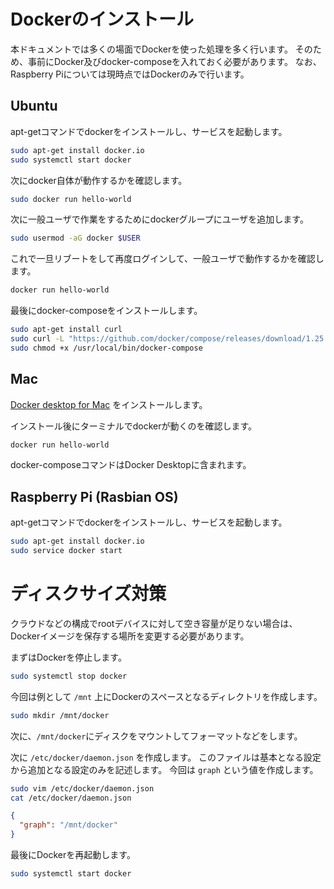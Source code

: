 # Dockerのインストール

本ドキュメントでは多くの場面でDockerを使った処理を多く行います。
そのため、事前にDocker及びdocker-composeを入れておく必要があります。
なお、Raspberry Piについては現時点ではDockerのみで行います。

## Ubuntu

apt-getコマンドでdockerをインストールし、サービスを起動します。

```bash
sudo apt-get install docker.io
sudo systemctl start docker
```

次にdocker自体が動作するかを確認します。

```bash
sudo docker run hello-world
```

次に一般ユーザで作業をするためにdockerグループにユーザを追加します。

```bash
sudo usermod -aG docker $USER
```

これで一旦リブートをして再度ログインして、一般ユーザで動作するかを確認します。

```bash
docker run hello-world
```

最後にdocker-composeをインストールします。

```bash
sudo apt-get install curl
sudo curl -L "https://github.com/docker/compose/releases/download/1.25.0/docker-compose-$(uname -s)-$(uname -m)" -o /usr/local/bin/docker-compose
sudo chmod +x /usr/local/bin/docker-compose
```

## Mac

[Docker desktop for Mac](https://www.docker.com/products/docker-desktop) をインストールします。

インストール後にターミナルでdockerが動くのを確認します。

```bash
docker run hello-world
```

docker-composeコマンドはDocker Desktopに含まれます。

## Raspberry Pi (Rasbian OS)

apt-getコマンドでdockerをインストールし、サービスを起動します。

```bash
sudo apt-get install docker.io
sudo service docker start
```

# ディスクサイズ対策

クラウドなどの構成でrootデバイスに対して空き容量が足りない場合は、Dockerイメージを保存する場所を変更する必要があります。

まずはDockerを停止します。

```bash
sudo systemctl stop docker
```

今回は例として `/mnt` 上にDockerのスペースとなるディレクトリを作成します。

```bash
sudo mkdir /mnt/docker
```

次に、`/mnt/docker`にディスクをマウントしてフォーマットなどをします。

次に `/etc/docker/daemon.json` を作成します。
このファイルは基本となる設定から追加となる設定のみを記述します。
今回は `graph` という値を作成します。

```bash
sudo vim /etc/docker/daemon.json
cat /etc/docker/daemon.json
```

```json
{
  "graph": "/mnt/docker"
}
```

最後にDockerを再起動します。

```bash
sudo systemctl start docker
```
